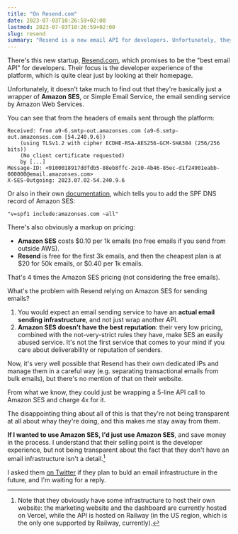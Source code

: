 ```yaml
---
title: "On Resend.com"
date: 2023-07-03T10:26:59+02:00
lastmod: 2023-07-03T10:26:59+02:00
slug: resend
summary: "Resend is a new email API for developers. Unfortunately, they're just an Amazon SES wrapper."
---
```


There's this new startup, [Resend.com](https://resend.com), which promises to be the "best email API" for developers. Their focus is the developer experience of the platform, which is quite clear just by looking at their homepage.

Unfortunately, it doesn't take much to find out that they're basically just a wrapper of **Amazon SES**, or Simple Email Service, the email sending service by Amazon Web Services.

You can see that from the headers of emails sent through the platform:

```
Received: from a9-6.smtp-out.amazonses.com (a9-6.smtp-out.amazonses.com [54.240.9.6])
	(using TLSv1.2 with cipher ECDHE-RSA-AES256-GCM-SHA384 (256/256 bits))
	(No client certificate requested)
	by [...]
Message-ID: <0100018917ddfdb5-88eb8ffc-2e10-4b46-85ec-d1f24901eabb-000000@email.amazonses.com>
X-SES-Outgoing: 2023.07.02-54.240.9.6
```

Or also in their own [documentation](https://resend.com/docs/dashboard/domains/cloudflare), which tells you to add the SPF DNS record of Amazon SES:

```
"v=spf1 include:amazonses.com ~all"
```

There's also obviously a markup on pricing:

- **Amazon SES** costs $0.10 per 1k emails (no free emails if you send from outside AWS).
- **Resend** is free for the first 3k emails, and then the cheapest plan is at $20 for 50k emails, or $0.40 per 1k emails.

That's 4 times the Amazon SES pricing (not considering the free emails).

What's the problem with Resend relying on Amazon SES for sending emails?

1) You would expect an email sending service to have an **actual email sending infrastructure**, and not just wrap another API.
2) **Amazon SES doesn't have the best reputation**: their very low pricing, combined with the not-very-strict rules they have, make SES an easily abused service. It's not the first service that comes to your mind if you care about deliverability or reputation of senders.

Now, it's very well possible that Resend has their own dedicated IPs and manage them in a careful way (e.g. separating transactional emails from bulk emails), but there's no mention of that on their website.

From what we know, they could just be wrapping a 5-line API call to Amazon SES and charge 4x for it.

The disappointing thing about all of this is that they're not being transparent at all about whay they're doing, and this makes me stay away from them.

**If I wanted to use Amazon SES, I'd just use Amazon SES**, and save money in the process. I understand that their selling point is the developer experience, but not being transparent about the fact that they don't have an email infrastructure isn't a detail.[^1]

I asked them [on Twitter](https://twitter.com/matteosonoioo/status/1675575143135956995) if they plan to buld an email infrastructure in the future, and I'm waiting for a reply.

[^1]: Note that they obviously have some infrastructure to host their own website: the marketing website and the dashboard are currently hosted on Vercel, while the API is hosted on Railway (in the US region, which is the only one supported by Railway, currently).
